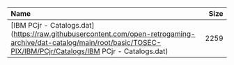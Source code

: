 |Name|Size|
|:---|---:|
|[IBM PCjr - Catalogs.dat](https://raw.githubusercontent.com/open-retrogaming-archive/dat-catalog/main/root/basic/TOSEC-PIX/IBM/PCjr/Catalogs/IBM PCjr - Catalogs.dat)|2259|
